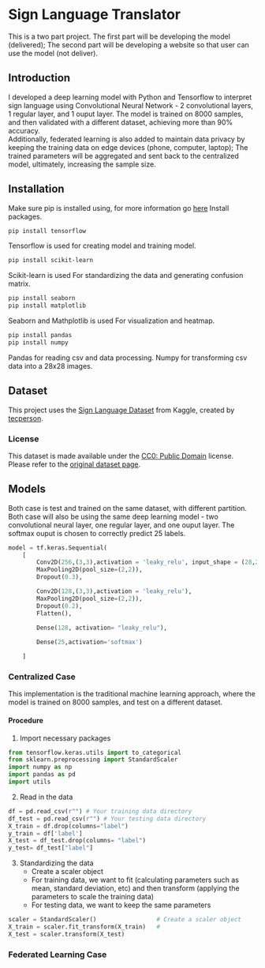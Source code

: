 # Sign Language Translator  
This is a two part project. The first part will be developing the model (delivered); The second part will be developing a website so that user can use the model (not deliver).  
## Introduction
I developed a deep learning model with Python and Tensorflow to interpret sign language using Convolutional Neural Network - 2 convolutional layers, 1 regular layer, and 1 ouput layer. The model is trained on 8000 samples, and then validated with a different dataset, achieving more than 90% accuracy.  
Additionally, federated learning is also added to maintain data privacy by keeping the training data on edge devices (phone, computer, laptop); The trained parameters will be aggregated and sent back to the centralized model, ultimately, increasing the sample size.
## Installation
Make sure pip is installed using, for more information go [here](https://pip.pypa.io/en/stable/installation/)
Install packages.
```bash
pip install tensorflow 
```
Tensorflow is used for creating model and training model.
```bash
pip install scikit-learn
```
Scikit-learn is used For standardizing the data and generating confusion matrix.
```bash
pip install seaborn
pip install matplotlib
```
Seaborn and Mathplotlib is used For visualization and heatmap.
```bash
pip install pandas
pip install numpy
```
Pandas for reading csv and data processing.
Numpy for transforming csv data into a 28x28 images.
## Dataset
This project uses the [Sign Language Dataset](https://www.kaggle.com/datasets/datamunge/sign-language-mnist) from Kaggle, created by [tecperson](https://www.kaggle.com/datamunge).  
### License
This dataset is made available under the [CC0: Public Domain](https://creativecommons.org/publicdomain/zero/1.0/) license. Please refer to the [original dataset page](https://www.kaggle.com/datasets/datamunge/sign-language-mnist).
## Models
Both case is test and trained on the same dataset, with different partition. Both case will also be using the same deep learning model - two convolutional neural layer, one regular layer, and one ouput layer. The softmax ouput is chosen to correctly predict 25 labels.
```python
model = tf.keras.Sequential(
    [
        Conv2D(256,(3,3),activation = 'leaky_relu', input_shape = (28,28,1)),
        MaxPooling2D(pool_size=(2,2)),
        Dropout(0.3),

        Conv2D(128,(3,3),activation = 'leaky_relu'),
        MaxPooling2D(pool_size=(2,2)),
        Dropout(0.2),
        Flatten(),

        Dense(128, activation= "leaky_relu"),
    
        Dense(25,activation='softmax')

    ]
```

### Centralized Case
This implementation is the traditional machine learning approach, where the model is trained on 8000 samples, and test on a different dataset.
#### Procedure
1. Import necessary packages
```python
from tensorflow.keras.utils import to_categorical
from sklearn.preprocessing import StandardScaler
import numpy as np
import pandas as pd
import utils
```
2. Read in the data
```python
df = pd.read_csv(r"") # Your training data directory
df_test = pd.read_csv(r"") # Your testing data directory
X_train = df.drop(columns="label") 
y_train = df['label']
X_test = df_test.drop(columns= "label")
y_test= df_test["label"]
```
3. Standardizing the data
   + Create a scaler object
   + For training data, we want to fit (calculating parameters such as mean, standard deviation, etc) and then transform (applying the parameters to scale the training data)
   + For testing data, we want to keep the same parameters 
```python
scaler = StandardScaler()                 # Create a scaler object
X_train = scaler.fit_transform(X_train)   # 
X_test = scaler.transform(X_test)
```
### Federated Learning Case 
